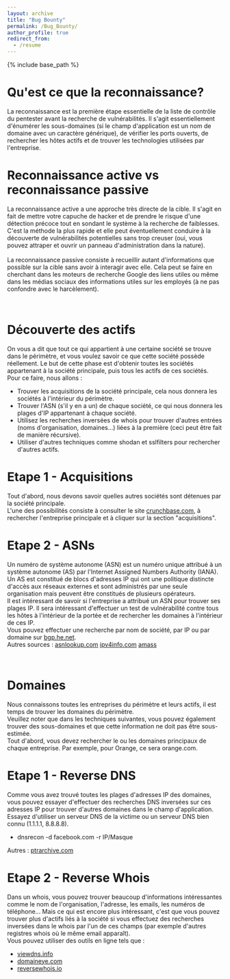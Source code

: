 ```yaml
---
layout: archive
title: "Bug Bounty"
permalink: /Bug_Bounty/
author_profile: true
redirect_from:
  - /resume
---
```


{% include base_path %}
<br/>

Qu'est ce que la reconnaissance?
======
La reconnaissance est la première étape essentielle de la liste de contrôle du pentester avant la recherche de vulnérabilités. 
Il s'agit essentiellement d'énumérer les sous-domaines (si le champ d'application est un nom de domaine avec un caractère générique), de vérifier les ports ouverts, de rechercher les hôtes actifs et de trouver les technologies utilisées par l'entreprise.

Reconnaissance active vs reconnaissance passive
======
La reconnaissance active a une approche très directe de la cible. Il s'agit en fait de mettre votre capuche de hacker et de prendre le risque d'une détection précoce tout en sondant le système à la recherche de faiblesses. C'est la méthode la plus rapide et elle peut éventuellement conduire à la découverte de vulnérabilités potentielles sans trop creuser (oui, vous pouvez attraper et ouvrir un panneau d'administration dans la nature).
<br/>
<br/>La reconnaissance passive consiste à recueillir autant d'informations que possible sur la cible sans avoir à interagir avec elle. Cela peut se faire en cherchant dans les moteurs de recherche Google des liens utiles ou même dans les médias sociaux des informations utiles sur les employés (à ne pas confondre avec le harcèlement).

<br/>
  
Découverte des actifs
======
On vous a dit que tout ce qui appartient à une certaine société se trouve dans le périmètre, et vous voulez savoir ce que cette société possède réellement.
Le but de cette phase est d'obtenir toutes les sociétés appartenant à la société principale, puis tous les actifs de ces sociétés. Pour ce faire, nous allons :

* Trouver les acquisitions de la société principale, cela nous donnera les sociétés à l'intérieur du périmètre.
* Trouver l'ASN (s'il y en a un) de chaque société, ce qui nous donnera les plages d'IP appartenant à chaque société.
* Utilisez les recherches inversées de whois pour trouver d'autres entrées (noms d'organisation, domaines...) liées à la première (ceci peut être fait de manière récursive).
* Utiliser d'autres techniques comme shodan et sslfilters pour rechercher d'autres actifs.


Etape 1 - Acquisitions
======
Tout d'abord, nous devons savoir quelles autres sociétés sont détenues par la société principale.
<br/>L'une des possibilités consiste à consulter le site [crunchbase.com](https://www.crunchbase.com), à rechercher l'entreprise principale et à cliquer sur la section "acquisitions".

Etape 2 - ASNs
======
Un numéro de système autonome (ASN) est un numéro unique attribué à un système autonome (AS) par l'Internet Assigned Numbers Authority (IANA).
<br/>Un AS est constitué de blocs d'adresses IP qui ont une politique distincte d'accès aux réseaux externes et sont administrés par une seule organisation mais peuvent être constitués de plusieurs opérateurs.
<br/>Il est intéressant de savoir si l'entreprise a attribué un ASN pour trouver ses plages IP. Il sera intéressant d'effectuer un test de vulnérabilité contre tous les hôtes à l'intérieur de la portée et de rechercher les domaines à l'intérieur de ces IP.
<br/>Vous pouvez effectuer une recherche par nom de société, par IP ou par domaine sur [bgp.he.net](https://bgp.he.net/).
<br/>Autres sources : [asnlookup.com](http://asnlookup.com/) [ipv4info.com](http://ipv4info.com/) [amass](https://github.com/OWASP/Amass)

<br/>

Domaines
======
Nous connaissons toutes les entreprises du périmètre et leurs actifs, il est temps de trouver les domaines du périmètre.
<br/>Veuillez noter que dans les techniques suivantes, vous pouvez également trouver des sous-domaines et que cette information ne doit pas être sous-estimée.
<br/>Tout d'abord, vous devez rechercher le ou les domaines principaux de chaque entreprise. Par exemple, pour Orange, ce sera orange.com.


Etape 1 - Reverse DNS
======
Comme vous avez trouvé toutes les plages d'adresses IP des domaines, vous pouvez essayer d'effectuer des recherches DNS inversées sur ces adresses IP pour trouver d'autres domaines dans le champ d'application. Essayez d'utiliser un serveur DNS de la victime ou un serveur DNS bien connu (1.1.1.1, 8.8.8.8).

* dnsrecon -d facebook.com -r IP/Masque

Autres : [ptrarchive.com](http://ptrarchive.com/)


Etape 2 - Reverse Whois
======
Dans un whois, vous pouvez trouver beaucoup d'informations intéressantes comme le nom de l'organisation, l'adresse, les emails, les numéros de téléphone... Mais ce qui est encore plus intéressant, c'est que vous pouvez trouver plus d'actifs liés à la société si vous effectuez des recherches inversées dans le whois par l'un de ces champs (par exemple d'autres registres whois où le même email apparaît).
<br/>Vous pouvez utiliser des outils en ligne tels que :

* [viewdns.info](https://viewdns.info/reversewhois/)
* [domaineye.com](https://domaineye.com/reverse-whois)
* [reversewhois.io](https://www.reversewhois.io/)